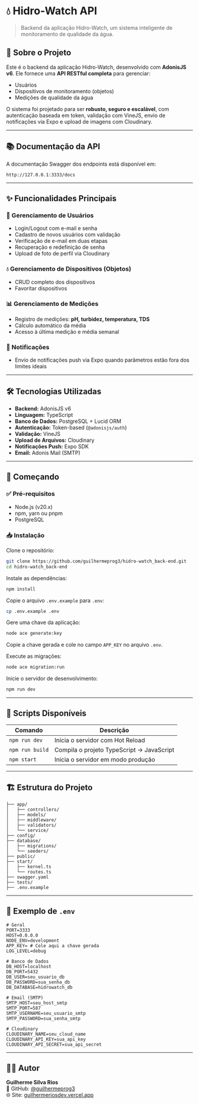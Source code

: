# 💧 Hidro-Watch API

> Backend da aplicação Hidro-Watch, um sistema inteligente de monitoramento de qualidade da água.

## 📖 Sobre o Projeto

Este é o backend da aplicação Hidro-Watch, desenvolvido com **AdonisJS v6**. Ele fornece uma **API RESTful completa** para gerenciar:

- Usuários
- Dispositivos de monitoramento (objetos)
- Medições de qualidade da água

O sistema foi projetado para ser **robusto, seguro e escalável**, com autenticação baseada em token, validação com VineJS, envio de notificações via Expo e upload de imagens com Cloudinary.

---

## 📚 Documentação da API

A documentação Swagger dos endpoints está disponível em:

```
http://127.0.0.1:3333/docs
```

---

## ✨ Funcionalidades Principais

### 👤 Gerenciamento de Usuários
- Login/Logout com e-mail e senha
- Cadastro de novos usuários com validação
- Verificação de e-mail em duas etapas
- Recuperação e redefinição de senha
- Upload de foto de perfil via Cloudinary

### 💧 Gerenciamento de Dispositivos (Objetos)
- CRUD completo dos dispositivos
- Favoritar dispositivos

### 📊 Gerenciamento de Medições
- Registro de medições: **pH, turbidez, temperatura, TDS**
- Cálculo automático da média
- Acesso à última medição e média semanal

### 🔔 Notificações
- Envio de notificações push via Expo quando parâmetros estão fora dos limites ideais

---

## 🛠️ Tecnologias Utilizadas

- **Backend:** AdonisJS v6
- **Linguagem:** TypeScript
- **Banco de Dados:** PostgreSQL + Lucid ORM
- **Autenticação:** Token-based (`@adonisjs/auth`)
- **Validação:** VineJS
- **Upload de Arquivos:** Cloudinary
- **Notificações Push:** Expo SDK
- **Email:** Adonis Mail (SMTP)

---

## 🚀 Começando

### ✅ Pré-requisitos

- Node.js (v20.x)
- npm, yarn ou pnpm
- PostgreSQL

### 📥 Instalação

Clone o repositório:

```bash
git clone https://github.com/guilhermeprog3/hidro-watch_back-end.git
cd hidro-watch_back-end
```

Instale as dependências:

```bash
npm install
```

Copie o arquivo `.env.example` para `.env`:

```bash
cp .env.example .env
```

Gere uma chave da aplicação:

```bash
node ace generate:key
```

Copie a chave gerada e cole no campo `APP_KEY` no arquivo `.env`.

Execute as migrações:

```bash
node ace migration:run
```

Inicie o servidor de desenvolvimento:

```bash
npm run dev
```

---

## 🧪 Scripts Disponíveis

| Comando              | Descrição                                           |
|----------------------|-----------------------------------------------------|
| `npm run dev`        | Inicia o servidor com Hot Reload                   |
| `npm run build`      | Compila o projeto TypeScript → JavaScript          |
| `npm start`          | Inicia o servidor em modo produção                 |

---

## 🏗️ Estrutura do Projeto

```
├── app/
│   ├── controllers/
│   ├── models/
│   ├── middleware/
│   ├── validators/
│   └── service/
├── config/
├── database/
│   ├── migrations/
│   └── seeders/
├── public/
├── start/
│   ├── kernel.ts
│   └── routes.ts
├── swagger.yaml
├── tests/
├── .env.example
```

---

## 📄 Exemplo de `.env`

```env
# Geral
PORT=3333
HOST=0.0.0.0
NODE_ENV=development
APP_KEY= # Cole aqui a chave gerada
LOG_LEVEL=debug

# Banco de Dados
DB_HOST=localhost
DB_PORT=5432
DB_USER=seu_usuario_db
DB_PASSWORD=sua_senha_db
DB_DATABASE=hidrowatch_db

# Email (SMTP)
SMTP_HOST=seu_host_smtp
SMTP_PORT=587
SMTP_USERNAME=seu_usuario_smtp
SMTP_PASSWORD=sua_senha_smtp

# Cloudinary
CLOUDINARY_NAME=seu_cloud_name
CLOUDINARY_API_KEY=sua_api_key
CLOUDINARY_API_SECRET=sua_api_secret
```

---

## 👨‍💻 Autor

**Guilherme Silva Rios**  
🔗 GitHub: [@guilhermeprog3](https://github.com/guilhermeprog3)  
🌐 Site: [guilhermeriosdev.vercel.app](https://guilhermeriosdev.vercel.app)
